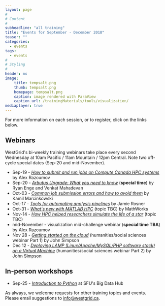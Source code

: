 ```yaml
---
layout: page
#
# Content
#
subheadline: "all training"
title: "Events for September - December 2018"
teaser: ""
categories:
  - events
tags:
  - events
#
# Styling
#
header: no
image:
    title: tempsalt.png
    thumb: tempsalt.png
    homepage: tempsalt.png
    caption: image rendered with ParaView
    caption_url: /trainingMaterials/tools/visualization/
mediaplayer: true
---
```


For more information on each session, or to register, click on the links below.

## Webinars

WestGrid's bi-weekly training webinars take place every second Wednesday at 10am Pacific / 11am Mountain
/ 12pm Central. Note two off-cycle special dates (Sep-20 and mid-November).

* Sep-19 - [*How to submit and run jobs on Compute Canada HPC systems*](https://www.eventbrite.ca/e/how-to-submit-and-run-jobs-on-compute-canada-hpc-systems-registration-50051711015) by Alex Razoumov
* Sep-20 - [*Arbutus Upgrade: What you need to know*](https://www.eventbrite.ca/e/arbutus-upgrade-what-you-need-to-know-registration-47577851635) (**special time**) by Ryan Enge and Venkat Mahadevan
* Oct-03 - [*Common job submission errors and how to avoid them*](https://www.eventbrite.ca/e/common-job-submission-errors-and-how-to-avoid-them-registration-50053116218) by Kamil Marcinkowski
* Oct-17 - [*Tools for automating analysis pipelines*](https://www.eventbrite.ca/e/tools-for-automating-analysis-pipelines-registration-44241959893) by Jamie Rosner
* Oct-31 - [*What's new with MATLAB HPC*](https://www.eventbrite.ca/e/whats-new-with-matlab-registration-50061508319) (topic TBC) by MathWorks
* Nov-14 - [*How HPC helped researchers simulate the life of a star*](https://www.eventbrite.ca/e/how-hpc-helped-researchers-simulate-the-life-of-a-star-registration-50061876420) (topic TBC)
* mid-November - visualization mid-challenge webinar (**special time TBA**) by Alex Razoumov
* Nov 28 - [*Getting started on the cloud*](https://www.eventbrite.ca/e/getting-started-in-the-compute-canada-cloud-registration-50059811243) (humanities/social sciences webinar Part 1) by John Simpson
* Dec 12 - [*Deploying LAMP (Linux/Apache/MySQL/PHP software stack) on a Virtual Machine*](https://www.eventbrite.ca/e/deploying-lamp-on-a-virtual-machine-vm-registration-50060345842) (humanities/social sciences webinar Part 2) by John Simpson

## In-person workshops

* Sep-25 - [*Introduction to Python*](https://www.lib.sfu.ca/find/other-materials/data-gis/gis/33694) at SFU's Big Data Hub

As always, we welcome requests for other training topics and events. Please email suggestions to
info@westgrid.ca.
